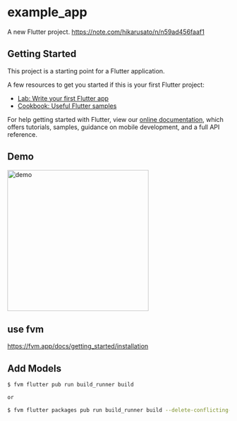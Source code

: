 # example_app

A new Flutter project.
https://note.com/hikarusato/n/n59ad456faaf1

## Getting Started

This project is a starting point for a Flutter application.

A few resources to get you started if this is your first Flutter project:

- [Lab: Write your first Flutter app](https://flutter.dev/docs/get-started/codelab)
- [Cookbook: Useful Flutter samples](https://flutter.dev/docs/cookbook)

For help getting started with Flutter, view our
[online documentation](https://flutter.dev/docs), which offers tutorials,
samples, guidance on mobile development, and a full API reference.

## Demo
<img src="https://user-images.githubusercontent.com/5406001/134949641-c2968fdc-7c18-4dc0-8dbb-7855ead0dec7.png" width="320" alt="demo">

## use fvm
https://fvm.app/docs/getting_started/installation

## Add Models

```sh
$ fvm flutter pub run build_runner build

or

$ fvm flutter packages pub run build_runner build --delete-conflicting-outputs
```
